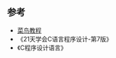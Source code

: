 ## 参考

* [菜鸟教程](https://www.runoob.com/cprogramming/c-tutorial.html)
* 《21天学会C语言程序设计-第7版》
* 《C程序设计语言》

